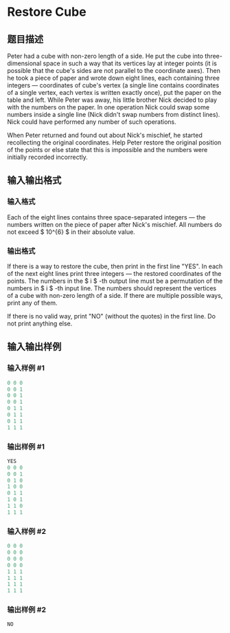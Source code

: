 # Restore Cube 

## 题目描述

Peter had a cube with non-zero length of a side. He put the cube into three-dimensional space in such a way that its vertices lay at integer points (it is possible that the cube's sides are not parallel to the coordinate axes). Then he took a piece of paper and wrote down eight lines, each containing three integers — coordinates of cube's vertex (a single line contains coordinates of a single vertex, each vertex is written exactly once), put the paper on the table and left. While Peter was away, his little brother Nick decided to play with the numbers on the paper. In one operation Nick could swap some numbers inside a single line (Nick didn't swap numbers from distinct lines). Nick could have performed any number of such operations.

When Peter returned and found out about Nick's mischief, he started recollecting the original coordinates. Help Peter restore the original position of the points or else state that this is impossible and the numbers were initially recorded incorrectly.

## 输入输出格式

### 输入格式

Each of the eight lines contains three space-separated integers — the numbers written on the piece of paper after Nick's mischief. All numbers do not exceed $ 10^{6} $ in their absolute value.

### 输出格式

If there is a way to restore the cube, then print in the first line "YES". In each of the next eight lines print three integers — the restored coordinates of the points. The numbers in the $ i $ -th output line must be a permutation of the numbers in $ i $ -th input line. The numbers should represent the vertices of a cube with non-zero length of a side. If there are multiple possible ways, print any of them.

If there is no valid way, print "NO" (without the quotes) in the first line. Do not print anything else.

## 输入输出样例

### 输入样例 #1

```cpp
0 0 0
0 0 1
0 0 1
0 0 1
0 1 1
0 1 1
0 1 1
1 1 1

```
### 输出样例 #1

```cpp
YES
0 0 0
0 0 1
0 1 0
1 0 0
0 1 1
1 0 1
1 1 0
1 1 1

```
### 输入样例 #2

```cpp
0 0 0
0 0 0
0 0 0
0 0 0
1 1 1
1 1 1
1 1 1
1 1 1

```
### 输出样例 #2

```cpp
NO

```

